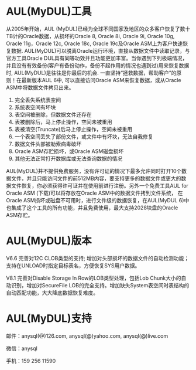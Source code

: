 # AUL(MyDUL)工具
  从2005年开始，AUL (MyDUL)已经为全球不同国家及地区的众多客户恢复了数十TB计的Oracle数据，从损坏的Oracle 8, Oracle 8i, Oracle 9i, Oracle 10g, Oracle 11g，Oracle 12c, Oracle 18c, Oracle 19c及Oracle ASM上为客户快速恢复数据. AUL(MyDUL)可以脱离Oracle运行环境，直接从数据文件中读取记录，与官方工具Oracle DUL具有同等功效并且功能更加丰富。当你遇到下列极端情况，并且没有有效备份(客户有备份动作，备份不起作用的情况也遇到过)用来恢复数据时, AUL(MyDUL)是往往是你最后的机会. 一直坚持“拯救数据，帮助客户”的原则！在最新版本AUL 6中, 可以直接访问Oracle ASM来恢复数据，或从Oracle ASM中将数据文件拷贝出来。

1. 完全丢失系统表空间
2. 系统表空间有坏块
3. 表空间被删除，但数据文件还存在
4. 表被删除后，马上停止操作，空间未被重用
5. 表被清空(Truncate)后马上停止操作，空间未被重用
6. 一个表空间丢失了部份文件，或文件中有坏块，无法自我修复
7. 数据文件头部被勒索病毒破坏
8. Oracle ASM存贮损坏，或Oracle ASM磁盘损坏
9. 其他无法正常打开数据库或无法查询数据的情况

  AUL(MyDUL)并不提供免费服务，没有许可证的情况下最多允许同时打开10个数据文件，并且只能访问文件的前512MB内容，要支持更多的数据文件或更大的数据文件恢复，你必须获得许可证并在使用前进行注册。另外一个免费工具AUL for Oracle ASM (下载)可以将存放在Oracle ASM中的数据文件拷到文件系统， 在Oracle ASM损坏或磁盘不可用时，进行文件级的数据恢复，在AUL(MyDUL 6)中也集成了这个工具的所有功能，并且免费使用，最大支持2028块盘的Oracle ASM存贮。

# AUL(MyDUL)版本
V6.6 完善对12C CLOB类型的支持; 增加对头部损坏的数据文件的自动检测功能；支持在UNLOAD时指定目标表名，方便恢复SYS用户数据。

V8.1 完善对Disable Storage In Row的LOB类型处理，包括Lob Chunk大小的自动识别，增加对SecureFile LOB的完全支持。增加缺失System表空间时表结构的自动匹配功能，大大降底数据恢复难度。

# AUL(MyDUL)支持
  邮件：<span>any</span><span>sql</span>(@)126.com, <span>any</span><span>sql</span>(@)yahoo.com, <span>any</span><span>sql</span>(@)live.com

  微信：<span>any</span><span>sql</span>

  手机：<span>159</span>&nbsp;<span>256</span>&nbsp;<span>11590</span>
